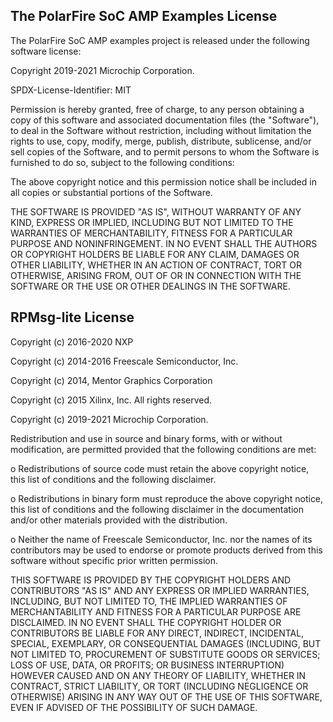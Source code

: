 ## The PolarFire SoC AMP Examples License

The PolarFire SoC AMP examples project is released under the following software license:

 Copyright 2019-2021 Microchip Corporation.

 SPDX-License-Identifier: MIT

 Permission is hereby granted, free of charge, to any person obtaining a copy
 of this software and associated documentation files (the "Software"), to
 deal in the Software without restriction, including without limitation the
 rights to use, copy, modify, merge, publish, distribute, sublicense, and/or
 sell copies of the Software, and to permit persons to whom the Software is
 furnished to do so, subject to the following conditions:

 The above copyright notice and this permission notice shall be included in
 all copies or substantial portions of the Software.

 THE SOFTWARE IS PROVIDED "AS IS", WITHOUT WARRANTY OF ANY KIND, EXPRESS OR
 IMPLIED, INCLUDING BUT NOT LIMITED TO THE WARRANTIES OF MERCHANTABILITY,
 FITNESS FOR A PARTICULAR PURPOSE AND NONINFRINGEMENT. IN NO EVENT SHALL THE
 AUTHORS OR COPYRIGHT HOLDERS BE LIABLE FOR ANY CLAIM, DAMAGES OR OTHER
 LIABILITY, WHETHER IN AN ACTION OF CONTRACT, TORT OR OTHERWISE, ARISING
 FROM, OUT OF OR IN CONNECTION WITH THE SOFTWARE OR THE USE OR OTHER DEALINGS
 IN THE SOFTWARE.

## RPMsg-lite License

Copyright (c) 2016-2020 NXP

Copyright (c) 2014-2016 Freescale Semiconductor, Inc.

Copyright (c) 2014, Mentor Graphics Corporation

Copyright (c) 2015 Xilinx, Inc. All rights reserved.

Copyright (c) 2019-2021 Microchip Corporation.

Redistribution and use in source and binary forms, with or without modification,
are permitted provided that the following conditions are met:

o Redistributions of source code must retain the above copyright notice, this list
  of conditions and the following disclaimer.

o Redistributions in binary form must reproduce the above copyright notice, this
  list of conditions and the following disclaimer in the documentation and/or
  other materials provided with the distribution.

o Neither the name of Freescale Semiconductor, Inc. nor the names of its
  contributors may be used to endorse or promote products derived from this
  software without specific prior written permission.

THIS SOFTWARE IS PROVIDED BY THE COPYRIGHT HOLDERS AND CONTRIBUTORS "AS IS" AND
ANY EXPRESS OR IMPLIED WARRANTIES, INCLUDING, BUT NOT LIMITED TO, THE IMPLIED
WARRANTIES OF MERCHANTABILITY AND FITNESS FOR A PARTICULAR PURPOSE ARE
DISCLAIMED. IN NO EVENT SHALL THE COPYRIGHT HOLDER OR CONTRIBUTORS BE LIABLE FOR
ANY DIRECT, INDIRECT, INCIDENTAL, SPECIAL, EXEMPLARY, OR CONSEQUENTIAL DAMAGES
(INCLUDING, BUT NOT LIMITED TO, PROCUREMENT OF SUBSTITUTE GOODS OR SERVICES;
LOSS OF USE, DATA, OR PROFITS; OR BUSINESS INTERRUPTION) HOWEVER CAUSED AND ON
ANY THEORY OF LIABILITY, WHETHER IN CONTRACT, STRICT LIABILITY, OR TORT
(INCLUDING NEGLIGENCE OR OTHERWISE) ARISING IN ANY WAY OUT OF THE USE OF THIS
SOFTWARE, EVEN IF ADVISED OF THE POSSIBILITY OF SUCH DAMAGE.
